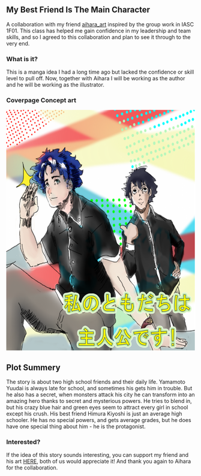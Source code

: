 ## My Best Friend Is The Main Character

A collaboration with my friend [aihara_art]( https://www.instagram.com/aihara_art/?hl=en) inspired by the group work in IASC 1F01. This class has helped me gain confidence in my leadership and team skills, and so I agreed to this collaboration and plan to see it through to the very end.

### What is it?

This is a manga idea I had a long time ago but lacked the confidence or skill level to pull off. Now, together with Aihara I will be working as the author and he will be working as the illustrator.
### Coverpage Concept art

![](Images/Coverpage.png)

## Plot Summery

The story is about two high school friends and their daily life. Yamamoto Yuudai is always late for school, and sometimes his gets him in trouble. But he also has a secret, when monsters attack his city he can transform into an amazing hero thanks to secret and mysterious powers. He tries to blend in, but his crazy blue hair and green eyes seem to attract every girl in school except his crush. His best friend Himura Kiyoshi is just an average high schooler. He has no special powers, and gets average grades, but he does have one special thing about him - he is the protagonist.

### Interested?
If the idea of this story sounds interesting, you can support my friend and his art [HERE]( https://www.patreon.com/AiharaDrinksTea), both of us would appreciate it! And thank you again to Aihara for the collaboration.

